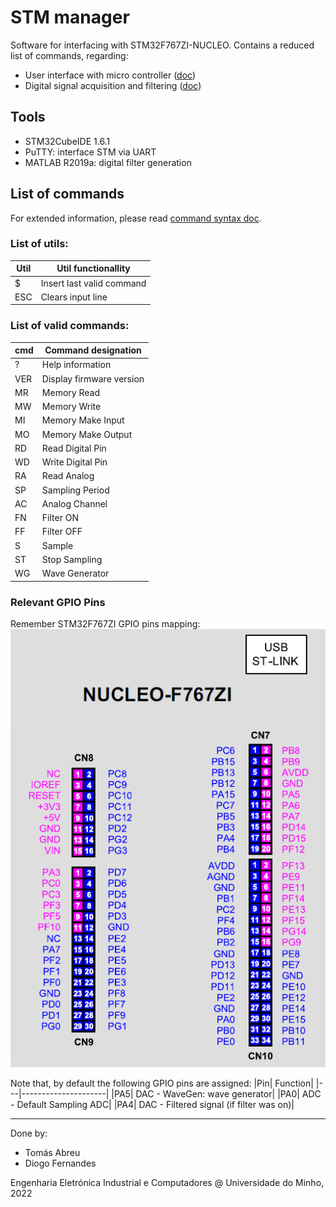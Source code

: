 # STM manager
Software for interfacing with STM32F767ZI-NUCLEO. Contains a reduced list of commands, regarding:
- User interface with micro controller ([doc](https://github.com/ESRGgroup9/stm_manager/blob/main/doc/LPI2_Guia_PL1_Interface_v4.5.pdf))
- Digital signal acquisition and filtering ([doc](https://github.com/ESRGgroup9/stm_manager/blob/main/doc/LPI2_Guia_PL2_AquisicaoDeDados_v8.6.pdf))

## Tools
- STM32CubeIDE 1.6.1
- PuTTY: interface STM via UART
- MATLAB R2019a: digital filter generation

## List of commands
For extended information, please read [command syntax doc](https://github.com/ESRGgroup9/stm_manager/blob/main/doc/command_syntax.pdf).
### List of utils:
|Util|    Util functionallity|
|---|---------------------|
|$  |    Insert last valid command|
|ESC|    Clears input line|

### List of valid commands:
|cmd|    Command designation|
|---|---------------------|
|?  |    Help information|
|VER|    Display firmware version|
|MR |    Memory Read|
|MW |    Memory Write|
|MI |    Memory Make Input|
|MO |    Memory Make Output|
|RD |    Read Digital Pin|
|WD |    Write Digital Pin|
|RA |    Read Analog|
|SP |    Sampling Period|
|AC |    Analog Channel|
|FN |    Filter ON|
|FF |    Filter OFF|
|S  |    Sample|
|ST |    Stop Sampling|
|WG |    Wave Generator|

### Relevant GPIO Pins
Remember STM32F767ZI GPIO pins mapping:\
![STM32F767ZI_GPIO_Pins](doc/GPIO_pins.png)

Note that, by default the following GPIO pins are assigned:
|Pin|    Function|
|---|---------------------|
|PA5|    DAC - WaveGen: wave generator|
|PA0|    ADC - Default Sampling ADC|
|PA4|    DAC - Filtered signal (if filter was on)|

--------
Done by:
- Tomás Abreu
- Diogo Fernandes

Engenharia Eletrónica Industrial e Computadores @ Universidade do Minho, 2022
